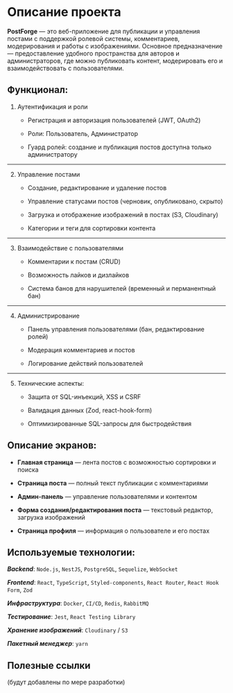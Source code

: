 # Описание проекта

**PostForge** — это веб-приложение для публикации и управления постами с поддержкой ролевой системы, комментариев, модерирования и работы с изображениями. Основное предназначение — предоставление удобного пространства для авторов и администраторов, где можно публиковать контент, модерировать его и взаимодействовать с пользователями.

## Функционал:

1. Аутентификация и роли

   - Регистрация и авторизация пользователей (JWT, OAuth2)

   - Роли: Пользователь, Администратор

    - Гуард ролей: создание и публикация постов доступна только администратору

---

2. Управление постами

   - Создание, редактирование и удаление постов

   - Управление статусами постов (черновик, опубликовано, скрыто)

   - Загрузка и отображение изображений в постах (S3, Cloudinary)

    - Категории и теги для сортировки контента

---

3. Взаимодействие с пользователями

   - Комментарии к постам (CRUD)

   - Возможность лайков и дизлайков

    - Система банов для нарушителей (временный и перманентный бан)

---

4. Администрирование

   - Панель управления пользователями (бан, редактирование ролей)

   - Модерация комментариев и постов

   - Логирование действий пользователей

---

5. Технические аспекты:

   - Защита от SQL-инъекций, XSS и CSRF

   - Валидация данных (Zod, react-hook-form)

    - Оптимизированные SQL-запросы для быстродействия

## Описание экранов:

- **Главная страница** — лента постов с возможностью сортировки и поиска

- **Страница поста** — полный текст публикации с комментариями

- **Админ-панель** — управление пользователями и контентом

- **Форма создания/редактирования поста** — текстовый редактор, загрузка изображений

- **Страница профиля** — информация о пользователе и его постах

## Используемые технологии:

_**Backend**_: `Node.js`, `NestJS`, `PostgreSQL`, `Sequelize`, `WebSocket`

_**Frontend**_: `React`, `TypeScript`, `Styled-components`, `React Router`, `React Hook Form`, `Zod`

_**Инфраструктура**_: `Docker`, `CI/CD`, `Redis`, `RabbitMQ`

_**Тестирование**_: `Jest`, `React Testing Library`

_**Хранение изображений**_: `Cloudinary` / `S3`

_**Пакетный менеджер**_: `yarn`

## Полезные ссылки

(будут добавлены по мере разработки)

